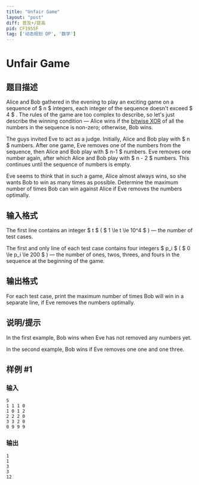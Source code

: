 ```yaml
---
title: "Unfair Game"
layout: "post"
diff: 普及+/提高
pid: CF1955F
tag: ['动态规划 DP', '数学']
---
```


# Unfair Game

## 题目描述

Alice and Bob gathered in the evening to play an exciting game on a sequence of $ n $ integers, each integer of the sequence doesn't exceed $ 4 $ . The rules of the game are too complex to describe, so let's just describe the winning condition — Alice wins if the [bitwise XOR](http://tiny.cc/xor_wiki_eng) of all the numbers in the sequence is non-zero; otherwise, Bob wins.

The guys invited Eve to act as a judge. Initially, Alice and Bob play with $ n $ numbers. After one game, Eve removes one of the numbers from the sequence, then Alice and Bob play with $ n-1 $ numbers. Eve removes one number again, after which Alice and Bob play with $ n - 2 $ numbers. This continues until the sequence of numbers is empty.

Eve seems to think that in such a game, Alice almost always wins, so she wants Bob to win as many times as possible. Determine the maximum number of times Bob can win against Alice if Eve removes the numbers optimally.

## 输入格式

The first line contains an integer $ t $ ( $ 1 \le t \le 10^4 $ ) — the number of test cases.

The first and only line of each test case contains four integers $ p_i $ ( $ 0 \le p_i \le 200 $ ) — the number of ones, twos, threes, and fours in the sequence at the beginning of the game.

## 输出格式

For each test case, print the maximum number of times Bob will win in a separate line, if Eve removes the numbers optimally.

## 说明/提示

In the first example, Bob wins when Eve has not removed any numbers yet.

In the second example, Bob wins if Eve removes one one and one three.

## 样例 #1

### 输入

```
5
1 1 1 0
1 0 1 2
2 2 2 0
3 3 2 0
0 9 9 9
```

### 输出

```
1
1
3
3
12
```

